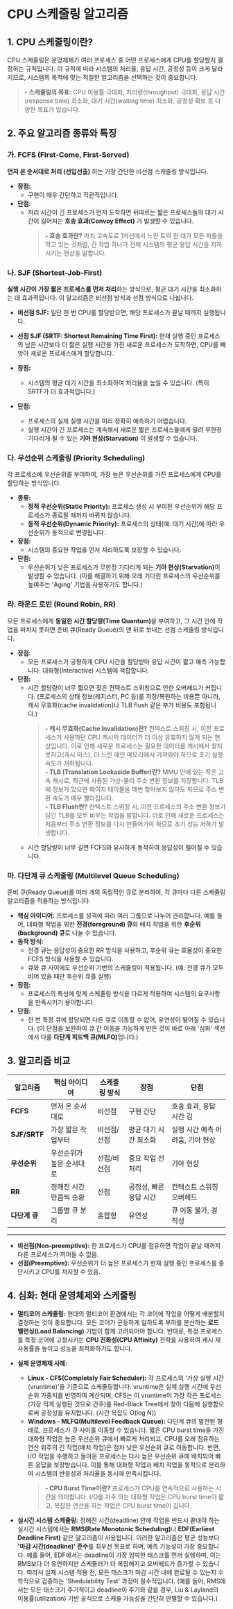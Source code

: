# CPU 스케줄링 알고리즘

## 1. CPU 스케줄링이란?

CPU 스케줄링은 운영체제가 여러 프로세스 중 어떤 프로세스에게 CPU를 할당할지 결정하는 규칙입니다. 이 규칙에 따라 시스템의 처리율, 응답 시간, 공정성 등이 크게 달라지므로, 시스템의 목적에 맞는 적절한 알고리즘을 선택하는 것이 중요합니다.

> **- 스케줄링의 목표:** CPU 이용률 극대화, 처리량(throughput) 극대화, 응답 시간(response time) 최소화, 대기 시간(waiting time) 최소화, 공정성 확보 등 다양한 목표가 있습니다.

## 2. 주요 알고리즘 종류와 특징

### 가. FCFS (First-Come, First-Served)

**먼저 온 순서대로 처리 (선입선출)** 하는 가장 간단한 비선점 스케줄링 방식입니다.

- **장점:**
  - 구현이 매우 간단하고 직관적입니다.
- **단점:**
  - 처리 시간이 긴 프로세스가 먼저 도착하면 뒤따르는 짧은 프로세스들의 대기 시간이 길어지는 **호송 효과(Convoy Effect)** 가 발생할 수 있습니다.
    > **- 호송 효과란?** 마치 고속도로 1차선에서 느린 트럭 한 대가 모든 차들을 막고 있는 것처럼, 긴 작업 하나가 전체 시스템의 평균 응답 시간을 저하시키는 현상을 말합니다.

### 나. SJF (Shortest-Job-First)

**실행 시간이 가장 짧은 프로세스를 먼저 처리**하는 방식으로, 평균 대기 시간을 최소화하는 데 효과적입니다. 이 알고리즘은 비선점 방식과 선점 방식으로 나뉩니다.

- **비선점 SJF:** 일단 한 번 CPU를 할당받으면, 해당 프로세스가 끝날 때까지 실행됩니다.
- **선점 SJF (SRTF: Shortest Remaining Time First):** 현재 실행 중인 프로세스의 남은 시간보다 더 짧은 실행 시간을 가진 새로운 프로세스가 도착하면, CPU를 빼앗아 새로운 프로세스에게 할당합니다.

- **장점:**
  - 시스템의 평균 대기 시간을 최소화하여 처리율을 높일 수 있습니다. (특히 SRTF가 더 효과적입니다.)
- **단점:**
  - 프로세스의 실제 실행 시간을 미리 정확히 예측하기 어렵습니다.
  - 실행 시간이 긴 프로세스는 계속해서 새로운 짧은 프로세스들에게 밀려 무한정 기다리게 될 수 있는 **기아 현상(Starvation)** 이 발생할 수 있습니다.

### 다. 우선순위 스케줄링 (Priority Scheduling)

각 프로세스에 우선순위를 부여하여, 가장 높은 우선순위를 가진 프로세스에게 CPU를 할당하는 방식입니다.

- **종류:**
  - **정적 우선순위(Static Priority):** 프로세스 생성 시 부여된 우선순위가 해당 프로세스가 종료될 때까지 바뀌지 않습니다.
  - **동적 우선순위(Dynamic Priority):** 프로세스의 상태(예: 대기 시간)에 따라 우선순위가 동적으로 변경됩니다.
- **장점:**
  - 시스템의 중요한 작업을 먼저 처리하도록 보장할 수 있습니다.
- **단점:**
  - 우선순위가 낮은 프로세스가 무한정 기다리게 되는 <b>기아 현상(Starvation)</b>이 발생할 수 있습니다. (이를 해결하기 위해 오래 기다린 프로세스의 우선순위를 높여주는 'Aging' 기법을 사용하기도 합니다.)

### 라. 라운드 로빈 (Round Robin, RR)

모든 프로세스에게 <b>동일한 시간 할당량(Time Quantum)</b>을 부여하고, 그 시간 안에 작업을 마치지 못하면 준비 큐(Ready Queue)의 맨 뒤로 보내는 선점 스케줄링 방식입니다.

- **장점:**
  - 모든 프로세스가 공평하게 CPU 시간을 할당받아 응답 시간이 짧고 예측 가능합니다. 대화형(Interactive) 시스템에 적합합니다.
- **단점:**
  - 시간 할당량이 너무 짧으면 잦은 컨텍스트 스위칭으로 인한 오버헤드가 커집니다. (프로세스의 상태 정보(레지스터, PC 등)를 저장/복원하는 비용뿐 아니라, 캐시 무효화(cache invalidation)나 TLB flush 같은 부가 비용도 포함됩니다.)
    > **- 캐시 무효화(Cache Invalidation)란?** 컨텍스트 스위칭 시, 이전 프로세스가 사용하던 CPU 캐시의 데이터가 더 이상 유효하지 않게 되는 현상입니다. 이로 인해 새로운 프로세스는 필요한 데이터를 캐시에서 찾지 못하고(캐시 미스), 더 느린 메인 메모리에서 가져와야 하므로 초기 실행 속도가 저하됩니다.<br>
    > **- TLB (Translation Lookaside Buffer)란?** MMU 안에 있는 작은 고속 캐시로, 최근에 사용된 가상-물리 주소 변환 정보를 저장합니다. TLB에 정보가 있으면 페이지 테이블을 매번 찾아보지 않아도 되므로 주소 변환 속도가 매우 빨라집니다.<br>
    > **- TLB Flush란?** 컨텍스트 스위칭 시, 이전 프로세스의 주소 변환 정보가 담긴 TLB를 모두 비우는 작업을 말합니다. 이로 인해 새로운 프로세스는 처음부터 주소 변환 정보를 다시 만들어가야 하므로 초기 성능 저하가 발생합니다.
  - 시간 할당량이 너무 길면 FCFS와 유사하게 동작하여 응답성이 떨어질 수 있습니다.

### 마. 다단계 큐 스케줄링 (Multilevel Queue Scheduling)

준비 큐(Ready Queue)를 여러 개의 독립적인 큐로 분리하여, 각 큐마다 다른 스케줄링 알고리즘을 적용하는 방식입니다.

- **핵심 아이디어:** 프로세스를 성격에 따라 여러 그룹으로 나누어 관리합니다. 예를 들어, 대화형 작업을 위한 **전경(foreground) 큐**와 배치 작업을 위한 **후순위(background) 큐**로 나눌 수 있습니다.
- **동작 방식:**
  - 전경 큐는 응답성이 중요한 RR 방식을 사용하고, 후순위 큐는 효율성이 중요한 FCFS 방식을 사용할 수 있습니다.
  - 큐와 큐 사이에도 우선순위 기반의 스케줄링이 적용됩니다. (예: 전경 큐가 모두 비어 있을 때만 후순위 큐를 실행)
- **장점:**
  - 프로세스의 특성에 맞게 스케줄링 방식을 다르게 적용하여 시스템의 요구사항을 만족시키기 용이합니다.
- **단점:**
  - 한 번 특정 큐에 할당되면 다른 큐로 이동할 수 없어, 유연성이 떨어질 수 있습니다. (이 단점을 보완하여 큐 간 이동을 가능하게 만든 것이 바로 아래 '심화' 섹션에서 다룰 <b>다단계 피드백 큐(MLFQ)</b>입니다.)

## 3. 알고리즘 비교

| 알고리즘 | 핵심 아이디어 | 스케줄링 방식 | 장점 | 단점 |
| --- | --- | --- | --- | --- |
| **FCFS** | 먼저 온 순서대로 | 비선점 | 구현 간단 | 호송 효과, 응답 시간 김 |
| **SJF/SRTF** | 가장 짧은 작업부터 | 비선점/선점 | 평균 대기 시간 최소화 | 실행 시간 예측 어려움, 기아 현상 |
| **우선순위** | 우선순위가 높은 순서대로 | 선점/비선점 | 중요 작업 선처리 | 기아 현상 |
| **RR** | 정해진 시간만큼씩 순환 | 선점 | 공정성, 빠른 응답 시간 | 컨텍스트 스위칭 오버헤드 |
| **다단계 큐**| 그룹별 큐 분리 | 혼합형 | 유연성 | 큐 이동 불가, 경직성 |

--- 
* **비선점(Non-preemptive):** 한 프로세스가 CPU를 점유하면 작업이 끝날 때까지 다른 프로세스가 끼어들 수 없음.
* **선점(Preemptive):** 우선순위가 더 높은 프로세스가 현재 실행 중인 프로세스를 중단시키고 CPU를 차지할 수 있음.

## 4. 심화: 현대 운영체제와 스케줄링

- **멀티코어 스케줄링:** 현대의 멀티코어 환경에서는 각 코어에 작업을 어떻게 배분할지 결정하는 것이 중요합니다. 모든 코어가 균등하게 일하도록 부하를 분산하는 **로드 밸런싱(Load Balancing)** 기법이 함께 고려되어야 합니다. 반대로, 특정 프로세스를 특정 코어에 고정시키는 **CPU 친화성(CPU Affinity)** 전략을 사용하여 캐시 재사용률을 높이고 성능을 최적화하기도 합니다.

- **실제 운영체제 사례:**
  - **Linux - CFS(Completely Fair Scheduler):** 각 프로세스의 '가상 실행 시간(vruntime)'을 기준으로 스케줄링합니다. vruntime은 실제 실행 시간에 우선순위 가중치를 반영하여 계산되며, CFS는 이 vruntime이 가장 작은 프로세스(가장 적게 실행된 것으로 간주)를 Red-Black Tree에서 찾아 다음에 실행함으로써 공정성을 유지합니다. (시간 복잡도 O(log N))
  - **Windows - MLFQ(Multilevel Feedback Queue):** 다단계 큐의 발전된 형태로, 프로세스가 큐 사이를 이동할 수 있습니다. 짧은 CPU burst time을 가진 대화형 작업은 높은 우선순위 큐에서 빠르게 처리되고, CPU를 오래 점유하는 연산 위주의 긴 작업(배치 작업)은 점차 낮은 우선순위 큐로 이동합니다. 반면, I/O 작업을 수행하고 돌아온 프로세스는 다시 높은 우선순위 큐에 배치되어 빠른 응답을 보장받습니다. 이를 통해 대화형 작업과 배치 작업을 동적으로 분리하여 시스템의 반응성과 처리율을 동시에 만족시킵니다.
    > **- CPU Burst Time이란?** 프로세스가 CPU를 연속적으로 사용하는 시간을 의미합니다. I/O를 자주 하는 대화형 작업은 CPU burst time이 짧고, 복잡한 연산을 하는 작업은 CPU burst time이 깁니다.

- **실시간 시스템 스케줄링:** 정해진 시간(deadline) 안에 작업을 반드시 끝내야 하는 실시간 시스템에서는 <b>RMS(Rate Monotonic Scheduling)</b>나 **EDF(Earliest Deadline First)** 같은 알고리즘이 사용됩니다. 이러한 알고리즘은 평균 성능보다 **'마감 시간(deadline)' 준수**를 최우선 목표로 하며, 예측 가능성이 가장 중요합니다. 예를 들어, EDF에서는 deadline이 가장 임박한 태스크를 먼저 실행하며, 이는 RMS보다 더 유연하지만 스케줄러가 더 복잡해지고 오버헤드가 증가할 수 있습니다. 따라서 실제 시스템 적용 전, 모든 태스크가 마감 시간 내에 완료될 수 있는지 수학적으로 검증하는 'Shedulability Test' 과정이 필수적입니다. (예를 들어, RMS에서는 모든 태스크가 주기적이고 deadline이 주기와 같을 경우, Liu & Layland의 이용률(utilization) 기반 공식으로 스케줄 가능성을 간단히 판별할 수 있습니다.)